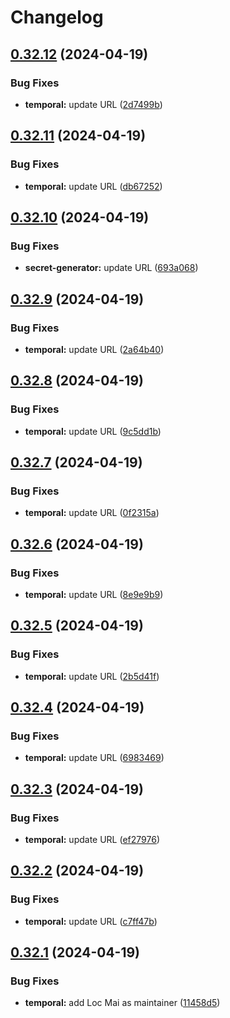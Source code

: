 # Changelog

## [0.32.12](https://github.com/locmai/charts/compare/temporal-v0.32.11...temporal-v0.32.12) (2024-04-19)


### Bug Fixes

* **temporal:** update URL ([2d7499b](https://github.com/locmai/charts/commit/2d7499b433050d9c0ae5a8d7bea4b2c3b9bbc224))

## [0.32.11](https://github.com/locmai/charts/compare/temporal-v0.32.10...temporal-v0.32.11) (2024-04-19)


### Bug Fixes

* **temporal:** update URL ([db67252](https://github.com/locmai/charts/commit/db67252c0454ca86e3712859c0e9467bdb32f5f8))

## [0.32.10](https://github.com/locmai/charts/compare/temporal-v0.32.9...temporal-v0.32.10) (2024-04-19)


### Bug Fixes

* **secret-generator:** update URL ([693a068](https://github.com/locmai/charts/commit/693a0686d206e78ce17246738a53cafddfc8752b))

## [0.32.9](https://github.com/locmai/charts/compare/temporal-v0.32.8...temporal-v0.32.9) (2024-04-19)


### Bug Fixes

* **temporal:** update URL ([2a64b40](https://github.com/locmai/charts/commit/2a64b40b67b36e63464da9c88af6867a50cdafa2))

## [0.32.8](https://github.com/locmai/charts/compare/temporal-v0.32.7...temporal-v0.32.8) (2024-04-19)


### Bug Fixes

* **temporal:** update URL ([9c5dd1b](https://github.com/locmai/charts/commit/9c5dd1ba55b9e71de6230a3852fcc146145b50f8))

## [0.32.7](https://github.com/locmai/charts/compare/temporal-v0.32.6...temporal-v0.32.7) (2024-04-19)


### Bug Fixes

* **temporal:** update URL ([0f2315a](https://github.com/locmai/charts/commit/0f2315ac3c5f378f5a3293fbe5bcb3769ae9a065))

## [0.32.6](https://github.com/locmai/charts/compare/temporal-v0.32.5...temporal-v0.32.6) (2024-04-19)


### Bug Fixes

* **temporal:** update URL ([8e9e9b9](https://github.com/locmai/charts/commit/8e9e9b9a343aa0fde5ba5d65bf4e66de1c45144d))

## [0.32.5](https://github.com/locmai/charts/compare/temporal-v0.32.4...temporal-v0.32.5) (2024-04-19)


### Bug Fixes

* **temporal:** update URL ([2b5d41f](https://github.com/locmai/charts/commit/2b5d41fa4c9cad2b68e5380f9a9bdb8e9a5a7dc2))

## [0.32.4](https://github.com/locmai/charts/compare/temporal-v0.32.3...temporal-v0.32.4) (2024-04-19)


### Bug Fixes

* **temporal:** update URL ([6983469](https://github.com/locmai/charts/commit/6983469e1d5463417de46be2388b2eb7dab53a1b))

## [0.32.3](https://github.com/locmai/charts/compare/temporal-v0.32.2...temporal-v0.32.3) (2024-04-19)


### Bug Fixes

* **temporal:** update URL ([ef27976](https://github.com/locmai/charts/commit/ef27976e987644862f4899d557564bf89eec1d5e))

## [0.32.2](https://github.com/locmai/charts/compare/temporal-v0.32.1...temporal-v0.32.2) (2024-04-19)


### Bug Fixes

* **temporal:** update URL ([c7ff47b](https://github.com/locmai/charts/commit/c7ff47bc21a0b6e4e06143fd7f7fab45d7a3c081))

## [0.32.1](https://github.com/locmai/charts/compare/temporal-0.32.0...temporal-v0.32.1) (2024-04-19)


### Bug Fixes

* **temporal:** add Loc Mai as maintainer ([11458d5](https://github.com/locmai/charts/commit/11458d5865382fb470e60e8e9a0b7f459e09b2f8))
